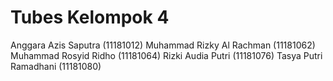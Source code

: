 # Tubes Kelompok 4
Anggara Azis Saputra (11181012)
Muhammad Rizky Al Rachman (11181062)
Muhammad Rosyid Ridho (11181064)
Rizki Audia Putri (11181076)
Tasya Putri Ramadhani (11181080)
